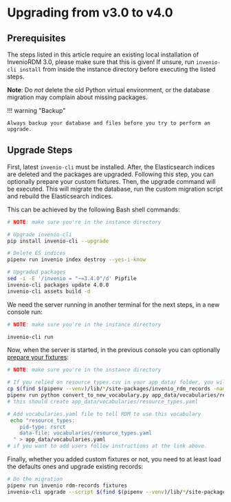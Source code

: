 # Upgrading from v3.0 to v4.0


## Prerequisites

The steps listed in this article require an existing local installation of InvenioRDM 3.0, please make sure that this is given!
If unsure, run `invenio-cli install` from inside the instance directory before executing the listed steps.

**Note**: Do *not* delete the old Python virtual environment, or the database migration may complain about missing packages.

!!! warning "Backup"

    Always backup your database and files before you try to perform an upgrade.


## Upgrade Steps

First, latest `invenio-cli` must be installed. After, the Elasticsearch indices are deleted and the packages are upgraded. Following this step, you can optionally prepare your custom fixtures. Then, the upgrade command will be executed. This will migrate the database, run the custom migration script and rebuild the Elasticsearch indices.

This can be achieved by the following Bash shell commands:

~~~bash
# NOTE: make sure you're in the instance directory

# Upgrade invenio-cli
pip install invenio-cli --upgrade

# Delete ES indices
pipenv run invenio index destroy --yes-i-know

# Upgraded packages
sed -i -E '/invenio = "~=3.4.0"/d' Pipfile
invenio-cli packages update 4.0.0
invenio-cli assets build -d
~~~

We need the server running in another terminal for the next steps, in a new console run:

~~~bash
# NOTE: make sure you're in the instance directory

invenio-cli run
~~~

Now, when the server is started, in the previous console you can optionally [prepare your fixtures](../../customize/application_data.md):

~~~bash
# NOTE: make sure you're in the instance directory

# If you relied on resource_types.csv in your app_data/ folder, you will want to convert them first
cp $(find $(pipenv --venv)/lib/*/site-packages/invenio_rdm_records -name convert_to_new_vocabulary.py) .
pipenv run python convert_to_new_vocabulary.py app_data/vocabularies/resource_types.csv --to app_data/vocabularies/
# this should create app_data/vocabularies/resource_types.yaml

# Add vocabularies.yaml file to tell RDM to use this vocabulary
 echo "resource_types:
    pid-type: rsrct
    data-file: vocabularies/resource_types.yaml
  " > app_data/vocabularies.yaml
# if you want to add users follow instructions at the link above.
~~~

Finally, whether you added custom fixtures or not, you need to at least load the defaults ones and upgrade existing records:
~~~bash
# Do the migration
pipenv run invenio rdm-records fixtures
invenio-cli upgrade --script $(find $(pipenv --venv)/lib/*/site-packages/invenio_app_rdm -name migrate_3_0_to_4_0.py)
~~~
